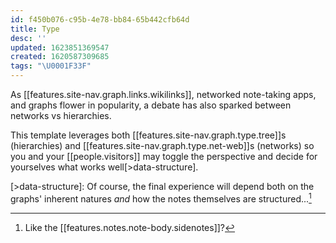 ```yaml
---
id: f450b076-c95b-4e78-bb84-65b442cfb64d
title: Type
desc: ''
updated: 1623851369547
created: 1620587309685
tags: "\U0001F33F"
---
```

As [[features.site-nav.graph.links.wikilinks]], networked note-taking apps, and graphs flower in popularity, a debate has also sparked between networks vs hierarchies. 

This template leverages both [[features.site-nav.graph.type.tree]]s (hierarchies) and [[features.site-nav.graph.type.net-web]]s (networks) so you and your [[people.visitors]] may toggle the perspective and decide for yourselves what works well[>data-structure].

[>data-structure]: Of course, the final experience will depend both on the graphs' inherent natures _and_ how the notes themselves are structured...[^sidenotes]

[^sidenotes]: Like the [[features.notes.note-body.sidenotes]]?

